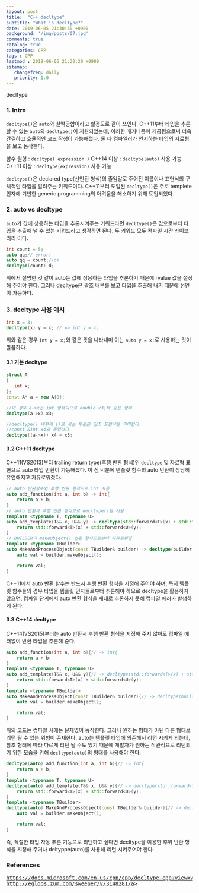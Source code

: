 ```yaml
---
layout: post
title:  "C++ decltype"
subtitle: "What is decltype?"
date: 2019-06-05 21:30:30 +0900
background: '/img/posts/07.jpg'
comments: true
catalog: true
categories: CPP
tags : CPP
lastmod : 2019-06-05 21:30:30 +0900
sitemap:
   changefreq: daily
   priority: 1.0
---
```


<div class="contentTitle">
decltype
</div>

### 1. Intro

`decltype()`은 `auto`와 찰떡궁합이라고 할정도로 같이 쓰인다. C++11부터 타입을 추론할 수 있는 `auto`와 `decltype()`이 지원되었는데, 이러한 매커니즘이 제공됨으로써 더욱 간결하고 효율적인 코드 작성이 가능해졌다. 둘 다 컴파일러가 인지하는 타입의 자료형을 보고 동작한다.

함수 원형 : `decltype( expression )`
C++14 이상 : `decltype(auto)` 사용 가능
C++11 이상 : `decltype(expression)` 사용 가능

`decltype()`은 declared type(선언된 형식)의 줄임말로 주어진 이름이나 표현식의 구체적인 타입을 알려주는 키워드이다.
C++11부터 도입된 `decltype()`은 주로 templete 인자에 기반한 generic programming의 어려움을 해소하기 위해 도입되었다.

### 2. auto vs decltype

`auto`가 값에 상응하는 타입을 추론시켜주는 키워드라면
`decltype()`은 값으로부터 타입을 추출해 낼 수 있는 키워드라고 생각하면 된다.
두 키워드 모두 컴파일 시간 라이브러리 이다.

```cpp
int count = 5;
auto qq;// error!
auto qq = count;//ok
decltype(count) d;
```

위에서 설명한 것 같이 auto는 값에 상응하는 타입을 추론하기 때문에  rvalue 값을 설정 해 주어야 한다.
그러나 decltype은 괄호 내부를 보고 타입을 추출해 내기 때문에 선언이 가능하다.

### 3. decltype 사용 예시

```cpp
int x = 3;
decltype(x) y = x; // => int y = x;
```

위와 같은 경우 `int y = x;`와 같은 뜻을 나타내며 이는 `auto y = x;`로 사용하는 것이 깔끔하다.

#### 3.1 기본 decltype

```cpp
struct A
{
   int x;
};
const A* a = new A{0};

//이 경우 a->x는 int 형태이므로 double x3;와 같은 형태
decltype(a->x) x3;

//decltype() 내부에 ()로 묶는 부분은 참조 표현식을 의미한다.
//const &int x4와 동일하다.
decltype((a->x)) x4 = x3;
```

#### 3.2 C++11 decltype

C++11(VS2013)부터 trailing return type(후행 반환 형식)인 `decltype` 및 자료형 표현으로 auto 타입 반환이 가능해졌다. 이 점 덕분에 템플릿 함수의 auto 반환이 상당히 유연해지고 자유로워졌다.

```cpp
// auto 반환함수와 후행 반환 형식으로 int 사용
auto add_function(int a, int b) -> int{
    return a + b;
}
// auto 반환과 후행 반환 형식으로 decltype()을 사용
template <typename T, typename U>
auto add_template(T&& x, U&& y) -> decltype(std::forward<T>(x) + std::forward<U>(y)){
    return std::forward<T>(x) + std::forward<U>(y);
}
// BUILDER의 makeObject() 반환 형식으로부터 자유로워짐
template <typename TBuilder>
auto MakeAndProcessObject(const TBuilder& builder) -> decltype(builder.makeObject()){
    auto val = builder.makeObject();

    return val;
}
```

C++11에서 auto 반환 함수는 반드시 후행 반환 형식을 지정해 주어야 하며,
특히 템플릿 함수들의 경우 타입을 템플릿 인자들로부터 추론해야 하므로 decltype을 활용하지 않으면,
컴파일 단계에서 auto 반환 형식을 재대로 추론하지 못해 컴파일 에러가 발생하게 된다.

#### 3.3 C++14 decltype

C++14(VS2015)부터는 auto 반환시 후행 반환 형식을 지정해 주지 않아도 컴파일 에러없이 반환 타입을 추론해 준다.

```cpp
auto add_function(int a, int b){// -> int{
    return a + b;
}
template <typename T, typename U>
auto add_template(T&& x, U&& y){// -> decltype(std::forward<T>(x) + std::forward<U>(y)){
    return std::forward<T>(x) + std::forward<U>(y);
}
template <typename TBuilder>
auto MakeAndProcessObject(const TBuilder& builder){// -> decltype(builder.makeObject()){
    auto val = builder.makeObject();

    return val;
}
```

위의 코드는 컴파일 시에는 문제없이 동작한다. 그러나 원하는 형태가 아닌 다른 형태로 리턴 될 수 있는 위험이 존재한다. auto는 템플릿 타입에 의존해서 리턴 시키게 되는데, 참조 형태에 따라 다르게 리턴 될 수도 있기 때문에 개발자가 원하는 직관적으로 리턴되기 위한 모습을 위해 `decltype(auto)`의 형태를 사용해야 한다.

```cpp
decltype(auto) add_function(int a, int b){// -> int{
    return a + b;
}
template <typename T, typename U>
decltype(auto) add_template(T&& x, U&& y){// -> decltype(std::forward<T>(x) + std::forward<U>(y)){
    return std::forward<T>(x) + std::forward<U>(y);
}
template <typename TBuilder>
decltype(auto) MakeAndProcessObject(const TBuilder& builder){// -> decltype(builder.makeObject()){
    auto val = builder.makeObject();

    return val;
}
```

즉, 적절한 타입 자동 추론 기능으로 리턴하고 싶다면 decltype을 이용한 후위 반환 형식을 지정해 주거나 deltyppe(auto)를 사용해 리턴 시켜주어야 한다.

### References

<pre>
<a href="https://docs.microsoft.com/en-us/cpp/cpp/decltype-cpp?view=vs-2019">https://docs.microsoft.com/en-us/cpp/cpp/decltype-cpp?view=vs-2019</a>
<a href="http://egloos.zum.com/sweeper/v/3148281">http://egloos.zum.com/sweeper/v/3148281/a>
</pre>

